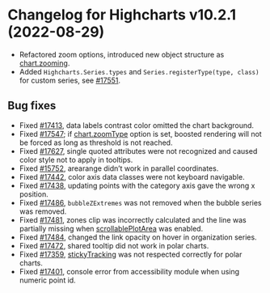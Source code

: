 # Changelog for Highcharts v10.2.1 (2022-08-29)

- Refactored zoom options, introduced new object structure as [chart.zooming](https://api.highcharts.com/highcharts/chart.zooming).
- Added `Highcharts.Series.types` and `Series.registerType(type, class)` for custom series, see [#17551](https://github.com/highcharts/highcharts/issues/17551).

## Bug fixes
- Fixed [#17413](https://github.com/highcharts/highcharts/issues/17413), data labels contrast color omitted the chart background.
- Fixed [#17547](https://github.com/highcharts/highcharts/issues/17547); if [chart.zoomType](https://api.highcharts.com/highcharts/chart.zoomType) option is set, boosted rendering will not be forced as long as threshold is not reached.
- Fixed [#17627](https://github.com/highcharts/highcharts/issues/17627), single quoted attributes were not recognized and caused color style not to apply in tooltips.
- Fixed [#15752](https://github.com/highcharts/highcharts/issues/15752), arearange didn’t work in parallel coordinates.
- Fixed [#17442](https://github.com/highcharts/highcharts/issues/17442), color axis data classes were not keyboard navigable.
- Fixed [#17438](https://github.com/highcharts/highcharts/issues/17438), updating points with the category axis gave the wrong x position.
- Fixed [#17486](https://github.com/highcharts/highcharts/issues/17486), `bubbleZExtremes` was not removed when the bubble series was removed.
- Fixed [#17481](https://github.com/highcharts/highcharts/issues/17481), zones clip was incorrectly calculated and the line was partially missing when [scrollablePlotArea](https://api.highcharts.com/highcharts/chart.scrollablePlotArea) was enabled.
- Fixed [#17484](https://github.com/highcharts/highcharts/issues/17484), changed the link opacity on hover in organization series.
- Fixed [#17472](https://github.com/highcharts/highcharts/issues/17472), shared tooltip did not work in polar charts.
- Fixed [#17359](https://github.com/highcharts/highcharts/issues/17359), [stickyTracking](https://api.highcharts.com/highcharts/plotOptions.series.stickyTracking) was not respected correctly for polar charts.
- Fixed [#17401](https://github.com/highcharts/highcharts/issues/17401), console error from accessibility module when using numeric point id.
